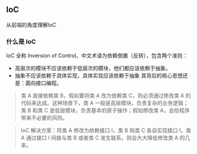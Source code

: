 ## IoC
从前端的角度理解IoC
### 什么是 IoC
IoC 全称 Inversion of Control，中文术语为依赖倒置（反转），包含两个准则：
+ 高层次的模块不应该依赖于低层次的模块，他们都应该依赖于抽象。
+ 抽象不应该依赖于具体实现，具体实现应该依赖于抽象
其背后的核心思想还是：面向接口编程。
> 类 A 直接依赖类 B，假如要将类 A 改为依赖类 C，则必须通过修改类 A 的代码来达成。这种场景下，类 A 一般是高层模块，负责复杂的业务逻辑；类 B 和类 C 是低层模块，负责基本的原子操作；假如修改类 A，会给程序带来不必要的风险。  

> IoC 解决方案：将类 A 修改为依赖接口 I，类 B 和类 C 各自实现接口 I，类 A 通过接口 I 间接与类 B 或者类 C 发生联系，则会大大降低修改类 A 的几率。
